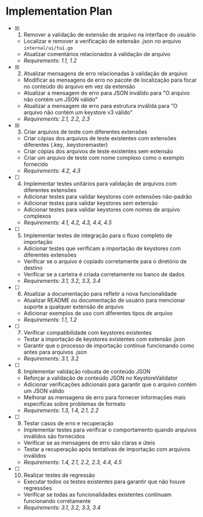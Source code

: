 # Implementation Plan

- [x] 1. Remover a validação de extensão de arquivo na interface do usuário
  - Localizar e remover a verificação de extensão .json no arquivo `internal/ui/tui.go`
  - Atualizar comentários relacionados à validação de arquivo
  - _Requirements: 1.1, 1.2_

- [x] 2. Atualizar mensagens de erro relacionadas à validação de arquivo
  - Modificar as mensagens de erro no pacote de localização para focar no conteúdo do arquivo em vez da extensão
  - Atualizar a mensagem de erro para JSON inválido para "O arquivo não contém um JSON válido"
  - Atualizar a mensagem de erro para estrutura inválida para "O arquivo não contém um keystore v3 válido"
  - _Requirements: 2.1, 2.2, 2.3_

- [x] 3. Criar arquivos de teste com diferentes extensões
  - Criar cópias dos arquivos de teste existentes com extensões diferentes (.key, .keystoremaster)
  - Criar cópias dos arquivos de teste existentes sem extensão
  - Criar um arquivo de teste com nome complexo como o exemplo fornecido
  - _Requirements: 4.2, 4.3_

- [ ] 4. Implementar testes unitários para validação de arquivos com diferentes extensões
  - Adicionar testes para validar keystores com extensões não-padrão
  - Adicionar testes para validar keystores sem extensão
  - Adicionar testes para validar keystores com nomes de arquivo complexos
  - _Requirements: 4.1, 4.2, 4.3, 4.4, 4.5_

- [ ] 5. Implementar testes de integração para o fluxo completo de importação
  - Adicionar testes que verificam a importação de keystores com diferentes extensões
  - Verificar se o arquivo é copiado corretamente para o diretório de destino
  - Verificar se a carteira é criada corretamente no banco de dados
  - _Requirements: 3.1, 3.2, 3.3, 3.4_

- [ ] 6. Atualizar a documentação para refletir a nova funcionalidade
  - Atualizar README ou documentação de usuário para mencionar suporte a qualquer extensão de arquivo
  - Adicionar exemplos de uso com diferentes tipos de arquivo
  - _Requirements: 1.1, 1.2_

- [ ] 7. Verificar compatibilidade com keystores existentes
  - Testar a importação de keystores existentes com extensão .json
  - Garantir que o processo de importação continue funcionando como antes para arquivos .json
  - _Requirements: 3.1, 3.2_

- [ ] 8. Implementar validação robusta de conteúdo JSON
  - Reforçar a validação de conteúdo JSON no KeystoreValidator
  - Adicionar verificações adicionais para garantir que o arquivo contém um JSON válido
  - Melhorar as mensagens de erro para fornecer informações mais específicas sobre problemas de formato
  - _Requirements: 1.3, 1.4, 2.1, 2.2_

- [ ] 9. Testar casos de erro e recuperação
  - Implementar testes para verificar o comportamento quando arquivos inválidos são fornecidos
  - Verificar se as mensagens de erro são claras e úteis
  - Testar a recuperação após tentativas de importação com arquivos inválidos
  - _Requirements: 1.4, 2.1, 2.2, 2.3, 4.4, 4.5_

- [ ] 10. Realizar testes de regressão
  - Executar todos os testes existentes para garantir que não houve regressões
  - Verificar se todas as funcionalidades existentes continuam funcionando corretamente
  - _Requirements: 3.1, 3.2, 3.3, 3.4_